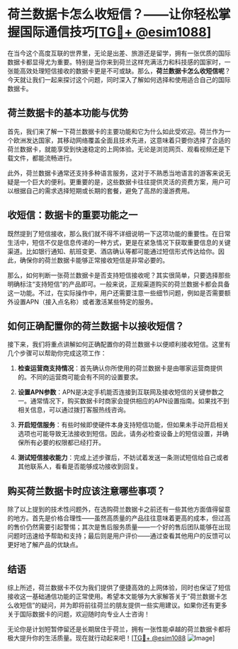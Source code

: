 # 荷兰数据卡怎么收短信？——让你轻松掌握国际通信技巧[[TG💪+ @esim1088](https://t.me/s/esim1088)]

在当今这个高度互联的世界里，无论是出差、旅游还是留学，拥有一张优质的国际数据卡都显得尤为重要。特别是当你来到荷兰这样充满活力和科技感的国家时，一张能高效处理短信接收的数据卡更是不可或缺。那么，**荷兰数据卡怎么收短信呢**？今天就让我们一起来探讨这个问题，同时深入了解如何选择和使用适合自己的国际数据卡。

## 荷兰数据卡的基本功能与优势

首先，我们来了解一下荷兰数据卡的主要功能和它为什么如此受欢迎。荷兰作为一个欧洲发达国家，其移动网络覆盖全面且技术先进，这意味着只要你选择了合适的荷兰数据卡，就能享受到快速稳定的上网体验。无论是浏览网页、观看视频还是下载文件，都能流畅进行。

此外，荷兰数据卡通常还支持多种语言服务，这对于不熟悉当地语言的游客来说无疑是一个巨大的便利。更重要的是，这些数据卡往往提供灵活的资费方案，用户可以根据自己的需求选择短期或长期的套餐，避免了高昂的漫游费用。

## 收短信：数据卡的重要功能之一

既然提到了短信接收，那么我们就不得不详细说明一下这项功能的重要性。在日常生活中，短信不仅是信息传递的一种方式，更是在紧急情况下获取重要信息的关键渠道。比如银行通知、航班变更、酒店确认等都可能通过短信形式传达给你。因此，确保你的荷兰数据卡能够正常接收短信是非常必要的。

那么，如何判断一张荷兰数据卡是否支持短信接收呢？其实很简单，只要选择那些明确标注“支持短信”的产品即可。一般来说，正规渠道购买的荷兰数据卡都会具备这一功能。不过，在实际操作中，用户还需要注意一些细节问题，例如是否需要额外设置APN（接入点名称）或者激活某些特定的服务。

## 如何正确配置你的荷兰数据卡以接收短信？

接下来，我们将重点讲解如何正确配置你的荷兰数据卡以便顺利接收短信。这里有几个步骤可以帮助你完成这项工作：

1. **检查运营商支持情况**：首先确认你所使用的荷兰数据卡是由哪家运营商提供的。不同的运营商可能会有不同的设置要求。
   
2. **设置APN参数**：APN是决定手机能否连接到互联网及接收短信的关键参数之一。通常情况下，购买数据卡时商家会提供相应的APN设置指南。如果找不到相关信息，可以通过拨打客服热线咨询。

3. **开启短信服务**：有些时候即使硬件本身支持短信功能，但如果未手动开启相关选项也可能导致无法接收到短信。因此，请务必检查设备上的短信设置，并确保所有必要的权限都已经打开。

4. **测试短信接收能力**：完成上述步骤后，不妨试着发送一条测试短信给自己或者其他联系人，看看是否能够成功接收到回复。

## 购买荷兰数据卡时应该注意哪些事项？

除了以上提到的技术性问题外，在选购荷兰数据卡之前还有一些其他方面值得留意的地方。首先是价格合理性——虽然高质量的产品往往意味着更高的成本，但过高的售价仍然需要引起警惕；其次是售后服务质量——一个好的售后团队能够在出现问题时迅速给予帮助和支持；最后则是用户评价——通过查看其他用户的反馈可以更好地了解产品的优缺点。

## 结语

综上所述，荷兰数据卡不仅为我们提供了便捷高效的上网体验，同时也保证了短信接收这一基础通信功能的正常使用。希望本文能够为大家解答关于“荷兰数据卡怎么收短信”的疑问，并为即将前往荷兰的朋友提供一些实用建议。如果你还有更多关于国际数据卡的问题，欢迎随时向专业人士咨询！

无论你是计划短暂停留还是长期居住于荷兰，拥有一张性能卓越的荷兰数据卡都将极大提升你的生活质量。现在就行动起来吧！[[TG💪+ @esim1088](https://t.me/s/esim1088) ![Image](https://i.postimg.cc/4NQfJmqS/Snipaste-2025-05-13-00-14-12.png)]